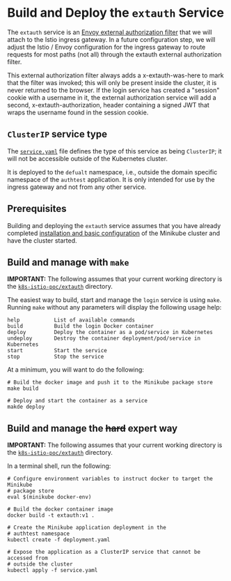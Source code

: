 # Build and Deploy the `extauth` Service

The `extauth` service is an [Envoy external authorization filter](https://www.envoyproxy.io/docs/envoy/latest/configuration/http/http_filters/ext_authz_filter)
that we will attach to the Istio ingress gateway. In a future configuration step, we will adjust the Istio / Envoy 
configuration for the ingress gateway to route requests for most paths (not all) through the extauth external 
authorization filter. 

This external authorization filter always adds a x-extauth-was-here to mark that the filter was invoked; this will only
be present inside the cluster, it is never returned to the browser. If the login service has created a "session" cookie 
with a username in it, the external authorization service will add a second, x-extauth-authorization, header containing 
a signed JWT that wraps the username found in the session cookie.

## `ClusterIP` service type

The [`service.yaml`](../login/service.yaml) file defines the type of this service as being `ClusterIP`; it will not be accessible outside
of the Kubernetes cluster. 

It is deployed to the `defualt` namespace, i.e., outside the domain specific namespace of the `authtest` application.
It is only intended for use by the ingress gateway and not from any other service.


## Prerequisites

Building and deploying the `extauth` service assumes that you have already completed [installation and basic configuration](Install.md)
of the Minikube cluster and have the cluster started.

## Build and manage with `make`

**IMPORTANT:** The following assumes that your current working directory is the [`k8s-istio-poc/extauth`](../login)
directory.

The easiest way to build, start and manage the `login` service is using `make`. Running `make` without any
parameters will display the following usage help:

```textating 
help           List of available commands
build          Build the login Docker container
deploy         Deploy the container as a pod/service in Kubernetes
undeploy       Destroy the container deployment/pod/service in Kubernetes
start          Start the service
stop           Stop the service
```

At a minimum, you will want to do the following:

```shell
# Build the docker image and push it to the Minikube package store 
make build

# Deploy and start the container as a service
makde deploy
```

## Build and manage the ~~hard~~ expert way

**IMPORTANT:** The following assumes that your current working directory is the [`k8s-istio-poc/extauth`](../extauth)
directory.

In a terminal shell, run the following:

```shell
# Configure environment variables to instruct docker to target the Minikube
# package store
eval $(minikube docker-env)

# Build the docker container image
docker build -t extauth:v1 .

# Create the Minikube application deployment in the 
# authtest namespace 
kubectl create -f deployment.yaml

# Expose the application as a ClusterIP service that cannot be accessed from
# outside the cluster
kubectl apply -f service.yaml
```
